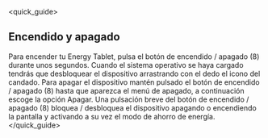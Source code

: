 <quick_guide> 
## Encendido y apagado

Para encender tu Energy Tablet, pulsa el botón de encendido / apagado (8) durante unos segundos. Cuando el sistema operativo se haya cargado tendrás que desbloquear el dispositivo arrastrando con el dedo el icono del candado. Para apagar el dispositivo mantén pulsado el botón de encendido / apagado (8) hasta que aparezca el menú de apagado, a continuación escoge la opción Apagar. Una pulsación breve del botón de encendido / apagado (8) bloquea / desbloquea el dispositivo apagando o encendiendo la pantalla y activando a su vez el modo de ahorro de energía.
</quick_guide>
